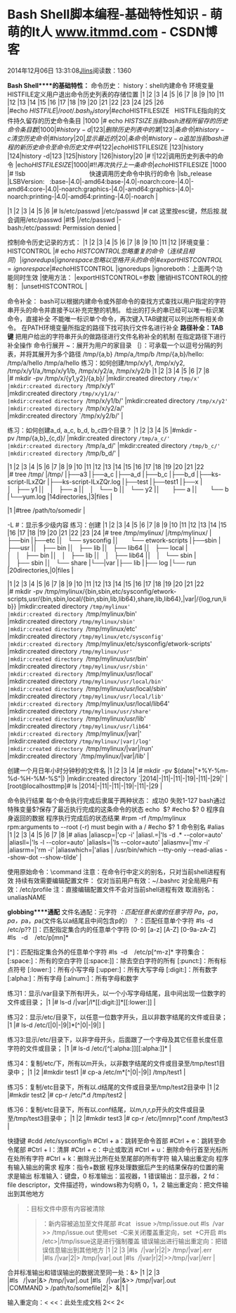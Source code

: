 
# Bash Shell脚本编程-基础特性知识 - 萌萌的It人 www.itmmd.com - CSDN博客


2014年12月06日 13:31:08[Jlins](https://me.csdn.net/dyllove98)阅读数：1360


**Bash Shell****的基础特性：**
命令历史：
history：shell内建命令
环境变量HISTFILE定义用户退出命令历史列表的存储位置
|1
|2
|3
|4
|5
|6
|7
|8
|9
|10
|11
|12
|13
|14
|15
|16
|17
|18
|19
|20
|21
|22
|23
|24
|25
|26
|\#echo $HISTFILE
|/root/.bash_history
|\# echo $HISTFILESIZE   HISTFILE指向的文件持久留存的历史命令条目
|1000
|\# echo $HISTSIZE           当前bash进程所留存的历史命令条目数
|1000
|\# history -d|123|删除历史列表中的第|123|条命令
|\# history -c                   清空历史命令
|\# history|20|显示最近的|20|条命令
|\# history -a                   追加当前bash进程的新历史命令至命令历史文件中
|122|echo $HISTFILESIZE
|123|history
|124|history -d|123
|125|history
|126|history|20
|\# !|122|调用历史列表中的命令
|echo$HISTFILESIZE
|1000
|\# !!                                         再次执行上一条命令
|echo$HISTFILESIZE
|1000
|\# !lsb                                     快速调用历史命令中执行的命令
|lsb_release
|LSBVersion:   :base-|4.0|-amd64:base-|4.0|-noarch:core-|4.0|-amd64:core-|4.0|-noarch:graphics-|4.0|-amd64:graphics-|4.0|-noarch:printing-|4.0|-amd64:printing-|4.0|-noarch
|

|1
|2
|3
|4
|5
|6
|\# ls/etc/passwd
|/etc/passwd
|\# cat 这里按esc键，然后按.就会调用/etc/passwd
|\#!$
|/etc/passwd
|-bash:/etc/passwd: Permission denied
|

控制命令历史记录的方式：
|1
|2
|3
|4
|5
|6
|7
|8
|9
|10
|11
|12
|环境变量：HISTCONTROL
|\# echo $HISTCONTROL           忽略重复的命令（连续且相同）
|ignoredups
|ignorespace                         忽略以空格开头的命令
|\#export HISTCONTROL=ignorespace
|\#echo $HISTCONTROL
|ignoredups
|ignoreboth：上面两个功能同时生效
|使用方法：
|exportHISTCONTROL=参数
|撤销HISTCONTROL的控制：
|unsetHISTCONTROL
|


命令补全：
bash可以根据内建命令或外部命令的查找方式查找以用户指定的字符串开头的命令并直接予以补充完整的机制。
给出的打头的串已经可以唯一标识某命令，直接补全
不能唯一标识单个命令，再次键入TAB键就可以列出所有相关命令。
在PATH环境变量所指定的路径下找可执行文件名进行补全
**路径补全：****TAB****键**
把用户给出的字符串开头的做路径进行文件名称补全的机制
在指定路径下进行补全操作
命令行展开
~：展开为用户的家目录
｛｝：可承载一个以逗号分隔的列表，并将其展开为多个路径
/tmp/{a,b}
/tmp/a,/tmp/b
/tmp/{a,b}/hello:
/tmp/a/hello
/tmp/a/hello
练习：如何创建/tmp/x/y1, /tmp/x/y2, /tmp/x/y1/a,/tmp/x/y1/b, /tmp/x/y2/a, /tmp/x/y2/b
|1
|2
|3
|4
|5
|6
|7
|8
|\# mkdir -pv /tmp/x/{y1,y2}/{a,b}/
|mkdir:created directory `/tmp/x'
|mkdir:created directory `/tmp/x/y1'
|mkdir:created directory `/tmp/x/y1/a/'
|mkdir:created directory `/tmp/x/y1/b/'
|mkdir:created directory `/tmp/x/y2'
|mkdir:created directory `/tmp/x/y2/a/'
|mkdir:created directory `/tmp/x/y2/b/'
|


练习：如何创建a_d, a_c, b_d, b_c四个目录？
|1
|2
|3
|4
|5
|\#mkdir -pv /tmp/{a,b}_{c,d}/
|mkdir:created directory `/tmp/a_c/'
|mkdir:created directory `/tmp/a_d/'
|mkdir:created directory `/tmp/b_c/'
|mkdir:created directory `/tmp/b_d/'
|

|1
|2
|3
|4
|5
|6
|7
|8
|9
|10
|11
|12
|13
|14
|15
|16
|17
|18
|19
|20
|21
|22
|\# tree /tmp/
|/tmp/
|├──a3
|├──a_c
|├──a_d
|├──b_c
|├──b_d
|├──ks-script-ILxZQr
|├──ks-script-ILxZQr.log
|├──test
|├──test1
|├──x
|│   ├── y1
|│   │   ├── a
|│   │   └── b
|│   └── y2
|│       ├── a
|│       └── b
|└──yum.log
|14directories,|3|files
|

|1
|\#tree /path/to/somedir
|

-L \#：显示多少级内容
练习：创建
|1
|2
|3
|4
|5
|6
|7
|8
|9
|10
|11
|12
|13
|14
|15
|16
|17
|18
|19
|20
|21
|22
|23
|24
|\# tree /tmp/mylinux/
|/tmp/mylinux/
|├──bin
|├──etc
|│   └── sysconfig
|│       └── etwork-scripts
|├──sbin
|├──usr
|│   ├── bin
|│   ├── lib
|│   ├── lib64
|│   ├── local
|│   │   ├── bin
|│   │   ├── lib
|│   │   ├── lib64
|│   │   └── sbin
|│   ├── sbin
|│   └── share
|└──|var
|├── lib
|├── log
|└── run
|20directories,|0|files
|

|1
|2
|3
|4
|5
|6
|7
|8
|9
|10
|11
|12
|13
|14
|15
|16
|17
|18
|19
|20
|21
|22
|\# mkdir -pv /tmp/mylinux/{bin,sbin,etc/sysconfig/etwork-scripts,usr/{bin,sbin,local/{bin,sbin,lib,lib64},share,lib,lib64},|var|/{log,run,lib}}
|mkdir:created directory `/tmp/mylinux'
|mkdir:created directory `/tmp/mylinux/bin'
|mkdir:created directory `/tmp/mylinux/sbin'
|mkdir:created directory `/tmp/mylinux/etc'
|mkdir:created directory `/tmp/mylinux/etc/sysconfig'
|mkdir:created directory `/tmp/mylinux/etc/sysconfig/etwork-scripts'
|mkdir:created directory `/tmp/mylinux/usr'
|mkdir:created directory `/tmp/mylinux/usr/bin'
|mkdir:created directory `/tmp/mylinux/usr/sbin'
|mkdir:created directory `/tmp/mylinux/usr/local'
|mkdir:created directory `/tmp/mylinux/usr/local/bin'
|mkdir:created directory `/tmp/mylinux/usr/local/sbin'
|mkdir:created directory `/tmp/mylinux/usr/local/lib'
|mkdir:created directory `/tmp/mylinux/usr/local/lib64'
|mkdir:created directory `/tmp/mylinux/usr/share'
|mkdir:created directory `/tmp/mylinux/usr/lib'
|mkdir:created directory `/tmp/mylinux/usr/lib64'
|mkdir:created directory `/tmp/mylinux/|var|'
|mkdir:created directory `/tmp/mylinux/|var|/log'
|mkdir:created directory `/tmp/mylinux/|var|/run'
|mkdir:created directory `/tmp/mylinux/|var|/lib'
|

创建一个月日年小时分钟秒的文件名
|1
|2
|3
|4
|\# mkdir -pv $(date|"+%Y-%m-%d-%H-%M-%S"|)
|mkdir:created directory `|2014|-|11|-|11|-|19|-|11|-|29|'
|[root@localhosttmp]\# ls
|2014|-|11|-|11|-|19|-|11|-|29
|


命令执行结果
每个命令执行完成后隶属于两种状态：
成功0
失败1-127
bash通过特殊变量$?保存了最近执行完成的这条命令的状态
echo  $?
\#echo $?
0
程序自身返回的数据
程序执行完成后的状态结果
\#rpm -rf /tmp/mylinux
rpm:arguments to --root (-r) must begin with a /
\#echo $?
1
命令别名
\#alias
|1
|2
|3
|4
|5
|6
|7
|8
|\# alias
|aliascp=|'cp -i'
|aliasl.=|'ls -d .* --color=auto'
|aliasll=|'ls -l --color=auto'
|aliasls=|'ls --color=auto'
|aliasmv=|'mv -i'
|aliasrm=|'rm -i'
|aliaswhich=|'alias | /usr/bin/which --tty-only --read-alias --show-dot --show-tilde'
|

使用原始命令：\command
注意：在命令行中定义的别名，只对当前shell进程有效
持续有效需要编辑配置文件：
仅对当前用户有效：~/.bashrc
对全局用户有效：/etc/profile
注：直接编辑配置文件不会对当前shell进程有效
取消别名：unaliasNAME

**globbing****通配**
文件名通配：元字符
*：匹配任意长度的任意字符
Pa*，*pa*，*pa，p*a，*p*a(文件名以a结尾且中间包含p的）
？：匹配任意单个字符
\#ls -d  /etc/p??
[]：匹配指定集合内的任意单个字符
[0-9]
[a-z]
[A-Z]
[0-9a-zA-Z]
\#ls   -d    /etc/p[mn]*

[^]：匹配指定集合外的任意单个字符
\#ls  -d    /etc/p[^m-z]*
字符集合：
[:space:]：所有的空白字符
[[:space:]]：除去空白字符的所有
[:punct:]：所有标点符号
[:lower:]：所有小写字母
[:upper:]：所有大写字母
[:digit:]：所有数字
[:alpha:]：所有字母
[:alnum:]：所有字母和数字

练习1：显示/var目录下所有l开头，以一个小写字母结尾，且中间出现一位数字的文件或目录；
|1
|\# ls-d /|var|/l*[[:digit:]]*[[:lower:]]
|

练习2：显示/etc/目录下，以任意一位数字开头，且以非数字结尾的文件或目录；
|1
|\# ls-d /etc/[|0|-|9|]*[^|0|-|9|]
|

练习3:显示/etc/目录下，以非字母开头，后面跟了一个字母及其它任意长度任意字符的文件或目录；
|1
|\# ls-d /etc/[^[:alpha:]][[:alpha:]]*
|

练习4：复制/etc/下，所有以m开头，以非数字结尾的文件或目录至/tmp/test1目录中；
|1
|2
|\#mkdir test1
|\# cp-a /etc/m*[^|0|-|9|] /tmp/test1
|

练习5：复制/etc目录下，所有以.d结尾的文件或目录至/tmp/test2目录中
|1
|2
|\#mkdir test2
|\# cp-r /etc/*.d /tmp/test2
|

练习6：复制/etc目录下，所有以.conf结尾，以m,n,r,p开头的文件或目录至/tmp/test3目录中；
|1
|2
|\#mkdir test3
|\# cp-r /etc/[mnrp]*.conf /tmp/test3
|


快捷键
\#cdd /etc/sysconfig/n
\#Ctrl + a：跳转至命令首部
\#Ctrl + e：跳转至命令尾部
\#Ctrl + l：清屏
\#Ctrl + c：中止或取消
\#Ctrl + u：删除命令行首至光标所在处所有字符
\#Ctrl + k：删除光比所在处至尾部的所有字符
输入输出重定向
程序有输入输出的需求
程序：指令+数据
程序处理数据后产生的结果保存的位置的需求是输出
标准输入：键盘，0
标准输出：监视器，1
错误输出：显示器，2
fd：file descriptor，文件描述符，windows称为句柄
0，1，2
输出重定向：把文件输出到其他地方
>：目标文件中原有内容被清除
>>：新内容被追加至文件尾部
\#cat   issue >/tmp/issue.out
\#ls  /var  >> /tmp/issue.out
使用set  -C来关闭覆盖重定向，set 
 +C开启
\#ls /etc>|/tmp/issue这是进行强制覆盖
错误输出进行输出重定向：把错误信息输出到其他地方
|1
|2
|3
|\#ls  /|var|r|2|> /tmp/|var|.err
|\#ls /|var|2|> /tmp/|var|.out
|\#ls  /|var|r|2|>>/tmp/|var|/err
|

合并标准输出和错误输出的数据流至同一处：&>
|1
|2
|3
|\#ls   /|var|&> /tmp/|var|.out
|\#ls   /|var|&>> /tmp/|var|.out
|COMMAND > /path/to/somefile|2|>  &|1
|


输入重定向：<
<<：此处生成文档
2<<
2<

